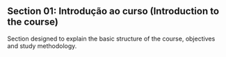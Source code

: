 ## Section 01: Introdução ao curso (Introduction to the course)

Section designed to explain the basic structure of the course, objectives and study methodology.

